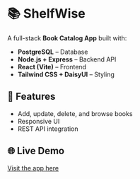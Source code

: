 # 📚 ShelfWise

A full-stack **Book Catalog App** built with:

- **PostgreSQL** – Database  
- **Node.js + Express** – Backend API  
- **React (Vite)** – Frontend  
- **Tailwind CSS + DaisyUI** – Styling  

## 🚀 Features
- Add, update, delete, and browse books
- Responsive UI
- REST API integration

## 🌐 Live Demo
[Visit the app here](https://shelf-wise-qtin.vercel.app/)
